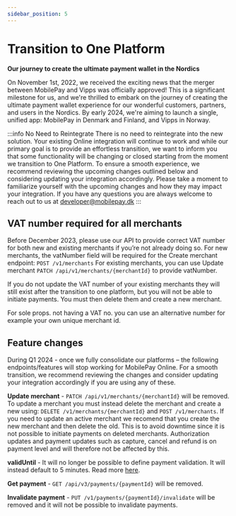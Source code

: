 ```yaml
---
sidebar_position: 5
---
```


# Transition to One Platform

**Our journey to create the ultimate payment wallet in the Nordics**

On November 1st, 2022, we received the exciting news that the merger between MobilePay and Vipps was officially approved! This is a significant milestone for us, and we're thrilled to embark on the journey of creating the ultimate payment wallet experience for our wonderful customers, partners, and users in the Nordics. By early 2024, we're aiming to launch a single, unified app: MobilePay in Denmark and Finland, and Vipps in Norway.

:::info No Need to Reintegrate
There is no need to reintegrate into the new solution. Your existing Online integration will continue to work and while our primary goal is to provide an effortless transition, we want to inform you that some functionality will be changing or closed starting from the moment we transition to One Platform. To ensure a smooth experience, we recommend reviewing the upcoming changes outlined below and considering updating your integration accordingly. 
Please take a moment to familiarize yourself with the upcoming changes and how they may impact your integration. If you have any questions you are always welcome to reach out to us at developer@mobilepay.dk 
:::

## VAT number required for all merchants

Before December 2023, please use our API to provide correct VAT number for both new and existing merchants if you’re not already doing so.
For new merchants, the vatNumber field will be required for the Create merchant endpoint: `POST /v1/merchants`
For existing merchants, you can use Update merchant `PATCH /api/v1/merchants/{merchantId}` to provide vatNumber.

If you do not update the VAT number of your existing merchants they will still exist after the transition to one platform, but you will not be able to initiate payments. You must then delete them and create a new merchant. 

For sole props. not having a VAT no. you can use an alternative number for example your own unique merchant id.

## Feature changes
During Q1 2024 - once we fully consolidate our platforms – the following endpoints/features will stop working for MobilePay Online.
For a smooth transition, we recommend reviewing the changes and consider updating your integration accordingly if you are using any of these.

**Update merchant** - 
`PATCH /api/v1/merchants/{merchantId}` will be removed. To update a merchant you must instead delete the merchant and create a new using: `DELETE /v1/merchants/{merchantId}` and `POST /v1/merchants`.
If you need to update an active merchant we recomend that you create the new merchant and then delete the old. This is to avoid downtime since it is not possible to initiate payments on deleted merchants. Authorization updates and payment updates such as capture, cancel and refund is on payment level and will therefore not be affected by this. 

**validUntil** - 
It will no longer be possible to define payment validation. It will instead default to 5 minutes. Read more [here](https://developer.vippsmobilepay.com/docs/vipps-developers/common-topics/timeouts/).

**Get payment** -
`GET /api/v3/payments/{paymentId}` will be removed. 

**Invalidate payment** -
`PUT /v1/payments/{paymentId}/invalidate` will be removed and it will not be possible to invalidate payments. 
